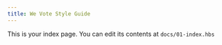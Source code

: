 ```yaml
---
title: We Vote Style Guide
---
```


This is your index page. You can edit its contents at `docs/01-index.hbs`
